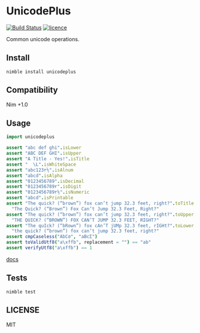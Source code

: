 # UnicodePlus

[![Build Status](https://img.shields.io/github/actions/workflow/status/nitely/nim-unicodeplus/ci.yml?style=flat-square)](https://github.com/nitely/nim-unicodeplus/actions?query=workflow%3ACI)
[![licence](https://img.shields.io/github/license/nitely/nim-unicodeplus.svg?style=flat-square)](https://raw.githubusercontent.com/nitely/nim-unicodeplus/master/LICENSE)

Common unicode operations.

## Install

```
nimble install unicodeplus
```

## Compatibility

Nim +1.0

## Usage

```nim
import unicodeplus

assert "abc def ghi".isLower
assert "ABC DEF GHI".isUpper
assert "A Title - Yes!".isTitle
assert "  \L".isWhiteSpace
assert "abc123۲⅕".isAlnum
assert "abcd".isAlpha
assert "0123456789".isDecimal
assert "0123456789۲".isDigit
assert "0123456789۲⅕".isNumeric
assert "abcd".isPrintable
assert "The quick? (“brown”) fox can’t jump 32.3 feet, right?".toTitle ==
  "The Quick? (“Brown”) Fox Can’t Jump 32.3 Feet, Right?"
assert "The quick? (“brown”) fox can’t jump 32.3 feet, right?".toUpper ==
  "THE QUICK? (“BROWN”) FOX CAN’T JUMP 32.3 FEET, RIGHT?"
assert "The quIck? (“bRown”) fox cAn’T jUMp 32.3 feet, rIGHt?".toLower ==
  "the quick? (“brown”) fox can’t jump 32.3 feet, right?"
assert cmpCaseless("AbCσ", "aBcΣ")
assert toValidUtf8("a\xffb", replacement = "") == "ab"
assert verifyUtf8("a\xffb") == 1
```

[docs](https://nitely.github.io/nim-unicodeplus/)

## Tests

```
nimble test
```

## LICENSE

MIT
